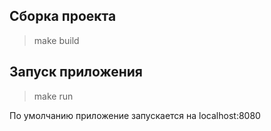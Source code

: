 ## Сборка проекта
> make build

## Запуск приложения
> make run

По умолчанию приложение запускается на localhost:8080